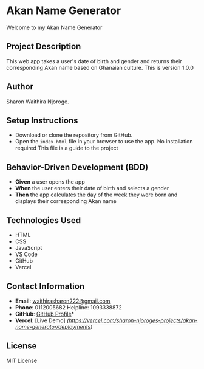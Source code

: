 # Akan Name Generator
Welcome to my Akan Name Generator
## Project Description
This web app takes a user's date of birth and gender and returns their corresponding Akan name based on Ghanaian culture.
This is version 1.0.0

## Author
Sharon Waithira  Njoroge.

## Setup Instructions
- Download or clone the repository from GitHub.
- Open the `index.html` file in your browser to use the app.
No installation required
This file is a guide to the project

## Behavior-Driven Development (BDD)
- **Given** a user opens the app  
- **When** the user enters their date of birth and selects a gender  
- **Then** the app calculates the day of the week they were born and displays their corresponding Akan name

## Technologies Used
- HTML  
- CSS  
- JavaScript  
- VS Code  
- GitHub 
- Vercel

## Contact Information
- **Email**: waithirasharon222@gmail.com  
- **Phone**: 0112005682 
Helpline: 1093338872 
- **GitHub**: [GitHub Profile](*https://sharon472.github.io/Akan-Name-Generator/)*
- **Vercel**: [Live Demo] *(https://vercel.com/sharon-njoroges-projects/akan-name-generator/deployments)*

## License
MIT License
